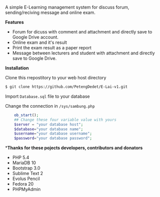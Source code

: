 A simple E-Learning management system for discuss forum, sending/reciving message and online exam.


**Features**
<ul>
<li>Forum for dicuss with comment and attachment and directly save to Google Drive account.</li>
<li>Online exam and it's result</li>
<li>Print the exam result as a paper report</li>
<li>Message between lecturers and student with attachment and directly save to Google Drive.</li>
</ul>

**Installation**

Clone this rrepostitory to your web host directory
```bash
$ git clone https://github.com/PetengDedet/E-Lai-v1.git
```
Import `Database.sql` file to your database

Change the connection in `/sys/sambung.php`
```php
	ob_start();
	## Change these four variable value with yours
	$server = "your database host";
	$database="your database name";
	$username="your database username";
	$password="your database password";
```

***Thanks for these pojects developers, contributors and donators**
<ul>
<li>PHP 5.4</li>
<li>MariaDB 10</li>
<li>Bootstrap 3.0</li>
<li>Sublime Text 2</li>
<li>Evolus Pencil</li>
<li>Fedora 20</li>
<li>PHPMyAdmin</li>
</ul>
